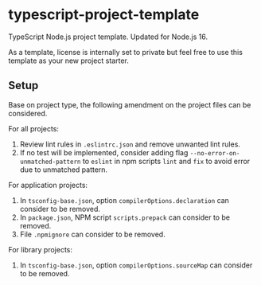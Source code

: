 # typescript-project-template
TypeScript Node.js project template. Updated for Node.js 16.

As a template, license is internally set to private but feel free to use this template as your new project starter.

## Setup
Base on project type, the following amendment on the project files can be considered.

For all projects:
1. Review lint rules in `.eslintrc.json` and remove unwanted lint rules.
2. If no test will be implemented, consider adding flag `--no-error-on-unmatched-pattern` to `eslint`
   in npm scripts `lint` and `fix` to avoid error due to unmatched pattern.

For application projects:
1. In `tsconfig-base.json`, option `compilerOptions.declaration` can consider to be removed.
2. In `package.json`, NPM script `scripts.prepack` can consider to be removed.
3. File `.npmignore` can consider to be removed.

For library projects:
1. In `tsconfig-base.json`, option `compilerOptions.sourceMap` can consider to be removed.
